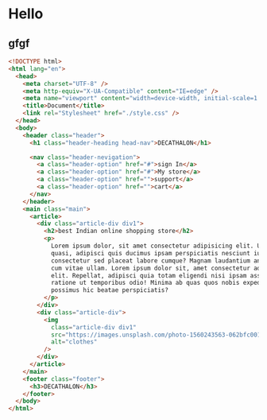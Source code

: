 <!--
### Exercise 1

1. Create a simple page having a header, main content, and a footer.

2. Inside the header keep the brand name to the left and all the navigation to the right.

3. Inside the main content take an article section having two columns. In the first column put a heading and some introductory text of the article and in the second column take an image. -->

# Hello
## gfgf  


```html
<!DOCTYPE html>
<html lang="en">
  <head>
    <meta charset="UTF-8" />
    <meta http-equiv="X-UA-Compatible" content="IE=edge" />
    <meta name="viewport" content="width=device-width, initial-scale=1.0" />
    <title>Document</title>
    <link rel="Stylesheet" href="./style.css" />
  </head>
  <body>
    <header class="header">
      <h1 class="header-heading head-nav">DECATHALON</h1>

      <nav class="header-nevigation">
        <a class="header-option" href="#">sign In</a>
        <a class="header-option" href="#">My store</a>
        <a class="header-option" href="">support</a>
        <a class="header-option" href="">cart</a>
      </nav>
    </header>
    <main class="main">
      <article>
        <div class="article-div div1">
          <h2>best Indian online shopping store</h2>
          <p>
            Lorem ipsum dolor, sit amet consectetur adipisicing elit. Unde
            quasi, adipisci quis ducimus ipsam perspiciatis nesciunt iure libero
            consectetur sed placeat labore cumque? Magnam laudantium animi rerum
            cum vitae ullam. Lorem ipsum dolor sit, amet consectetur adipisicing
            elit. Repellat, adipisci quia totam eligendi nisi ipsam assumenda
            ratione ut temporibus odio! Minima ab quas quos nobis expedita
            possimus hic beatae perspiciatis?
          </p>
        </div>
        <div class="article-div">
          <img
            class="article-div div1"
            src="https://images.unsplash.com/photo-1560243563-062bfc001d68?ixid=MnwxMjA3fDB8MHxwaG90by1wYWdlfHx8fGVufDB8fHx8&ixlib=rb-1.2.1&auto=format&fit=crop&w=1470&q=80"
            alt="clothes"
          />
        </div>
      </article>
    </main>
    <footer class="footer">
      <h3>DECATHALON</h3>
    </footer>
  </body>
</html>
```
